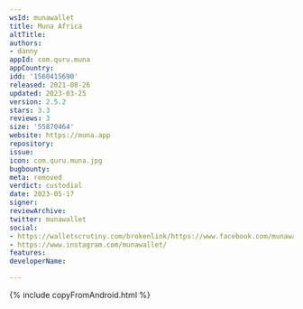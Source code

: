 ```yaml
---
wsId: munawallet
title: Muna Africa
altTitle: 
authors:
- danny
appId: com.quru.muna
appCountry: 
idd: '1560415690'
released: 2021-08-26
updated: 2023-03-25
version: 2.5.2
stars: 3.3
reviews: 3
size: '55870464'
website: https://muna.app
repository: 
issue: 
icon: com.quru.muna.jpg
bugbounty: 
meta: removed
verdict: custodial
date: 2023-05-17
signer: 
reviewArchive: 
twitter: munawallet
social:
- https://walletscrutiny.com/brokenlink/https://www.facebook.com/munawallet
- https://www.instagram.com/munawallet/
features: 
developerName: 

---
```


{% include copyFromAndroid.html %}